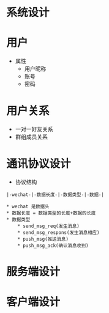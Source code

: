 # 系统设计
# 用户
- 属性
	* 用户昵称
	* 账号
	* 密码
	
# 用户关系
* 一对一好友关系
* 群组成员关系

# 通讯协议设计
* 协议结构
```
|-wechat-|-数据长度-|-数据类型-|-数据-|
```
	* wechat 是数据头
	* 数据长度 = 数据类型的长度+数据的长度
	* 数据类型
		* send_msg_req(发生消息)
		* send_msg_respons(发生消息相应)
		* push_msg(推送消息)
		* push_msg_ack(确认消息收到)

# 服务端设计

# 客户端设计


